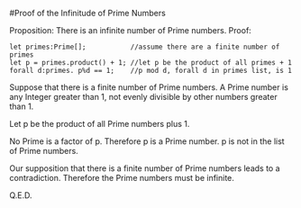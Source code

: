 #Proof of the Infinitude of Prime Numbers

Proposition: There is an infinite number of Prime numbers. Proof:

```lsts
let primes:Prime[];           //assume there are a finite number of primes
let p = primes.product() + 1; //let p be the product of all primes + 1
forall d:primes. p%d == 1;    //p mod d, forall d in primes list, is 1
```

Suppose that there is a finite number of Prime numbers.
A Prime number is any Integer greater than 1, not evenly divisible by other numbers greater than 1.

Let p be the product of all Prime numbers plus 1.

No Prime is a factor of p.
Therefore p is a Prime number.
p is not in the list of Prime numbers.

Our supposition that there is a finite number of Prime numbers leads to a contradiction.
Therefore the Prime numbers must be infinite.

Q.E.D.
